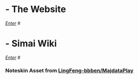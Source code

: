 # - The Website

*[Enter](https://susuy0725.github.io/web-mai-chart)* #

# - Simai Wiki

*[Enter](https://w.atwiki.jp/simai/pages/1002.html)* #

### Noteskin Asset from [LingFeng-bbben/MajdataPlay](https://github.com/LingFeng-bbben/MajdataPlay)
